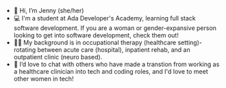 - 👋  Hi, I’m Jenny (she/her)
- 💻  I'm a student at Ada Developer's Academy, learning full stack software development.  If you are a woman or gender-expansive person looking to get into software development, check them out!
- 👍🏽  My background is in occupational therapy (healthcare setting)- rotating between acute care (hospital), inpatient rehab, and an outpatient clinic (neuro based).
- 🥂  I’d love to chat with others who have made a transtion from working as a healthcare clinician into tech and coding roles, and I'd love to meet other women in tech!


<!---
Jenny-PL/Jenny-PL is a ✨ special ✨ repository because its `README.md` (this file) appears on your GitHub profile.
You can click the Preview link to take a look at your changes.
--->
